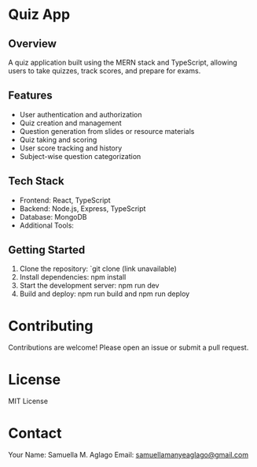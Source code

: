 # Quiz App

## Overview

A quiz application built using the MERN stack and TypeScript, allowing users to take quizzes, track scores, and prepare for exams.

## Features

- User authentication and authorization
- Quiz creation and management
- Question generation from slides or resource materials
- Quiz taking and scoring
- User score tracking and history
- Subject-wise question categorization

## Tech Stack

- Frontend: React, TypeScript
- Backend: Node.js, Express, TypeScript
- Database: MongoDB
- Additional Tools:

## Getting Started

1. Clone the repository: `git clone (link unavailable)
2. Install dependencies: npm install
3. Start the development server: npm run dev
4. Build and deploy: npm run build and npm run deploy

# Contributing

Contributions are welcome! Please open an issue or submit a pull request.

# License

MIT License

# Contact

Your Name: Samuella M. Aglago
Email: samuellamanyeaglago@gmail.com